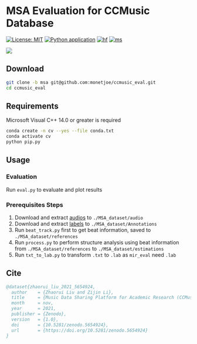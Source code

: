 # MSA Evaluation for CCMusic Database
[![License: MIT](https://img.shields.io/github/license/monetjoe/ccmusic_eval.svg)](https://github.com/monetjoe/ccmusic_eval/blob/main/LICENSE)
[![Python application](https://github.com/monetjoe/ccmusic_eval/actions/workflows/python-app.yml/badge.svg)](https://github.com/monetjoe/ccmusic_eval/actions/workflows/python-app.yml)
[![hf](https://img.shields.io/badge/HuggingFace-song__structure-ffd21e.svg)](https://huggingface.co/ccmusic-database/song_structure)
[![ms](https://img.shields.io/badge/ModelScope-song__structure-816DF8.svg)](https://www.modelscope.cn/models/ccmusic-database/song_structure)

![](https://www.modelscope.cn/models/ccmusic-database/song_structure/resolve/master/segment_results.jpg)

## Download
```bash
git clone -b msa git@github.com:monetjoe/ccmusic_eval.git
cd ccmusic_eval
```

## Requirements
Microsoft Visual C++ 14.0 or greater is required
```bash
conda create -n cv --yes --file conda.txt
conda activate cv
python pip.py
```

## Usage
### Evaluation
Run `eval.py` to evaluate and plot results

### Prerequisites Steps
1. Download and extract [audios](https://www.modelscope.cn/datasets/ccmusic-database/song_structure/resolve/master/data/audio.zip) to `./MSA_dataset/audio`
2. Download and extract [labels](https://www.modelscope.cn/datasets/ccmusic-database/song_structure/resolve/master/data/label.zip) to `./MSA_dataset/Annotations`
3. Run `beat_track.py` first to get beat information, saved to `./MSA_dataset/references`
4. Run `process.py` to perform structure analysis using beat information from `./MSA_dataset/references` to `./MSA_dataset/estimations`
5. Run `txt_to_lab.py` to transform `.txt` to `.lab` as `mir_eval` need `.lab`

## Cite
```bibtex
@dataset{zhaorui_liu_2021_5654924,
  author    = {Zhaorui Liu and Zijin Li},
  title     = {Music Data Sharing Platform for Academic Research (CCMusic)},
  month     = nov,
  year      = 2021,
  publisher = {Zenodo},
  version   = {1.0},
  doi       = {10.5281/zenodo.5654924},
  url       = {https://doi.org/10.5281/zenodo.5654924}
}
```